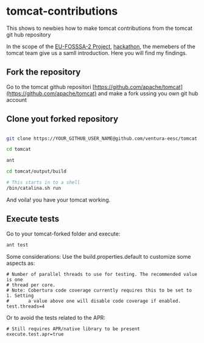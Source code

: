 # tomcat-contributions

  This shows to newbies how to make tomcat contributions from the tomcat git hub repository

  In the scope of the [EU-FOSSSA-2 Project](https://joinup.ec.europa.eu/collection/eu-fossa-2), [hackathon](https://eufossahackathon.bemyapp.com/), the memebers of the tomcat team give us a samll introduction. Here you will find my findings.


## Fork the repository

Go to the tomcat github repositori [https://github.com/apache/tomcat](https://github.com/apache/tomcat) and make a fork ussing you own git hub account

## Clone yout forked repository

```bash

git clone https://YOUR_GITHUB_USER_NAME@github.com/ventura-eesc/tomcat

cd tomcat

ant

cd tomcat/output/build

# This starts in to a shell
/bin/catalina.sh run

```

And voila! you have your tomcat working.

## Execute tests

Go to your tomcat-forked folder and execute:

```bash
ant test
```


Some considerations:
Use the build.properties.default to customize some aspects as:

```
# Number of parallel threads to use for testing. The recommended value is one
# thread per core.
# Note: Cobertura code coverage currently requires this to be set to 1. Setting
#       a value above one will disable code coverage if enabled.
test.threads=4
```

Or to avoid the tests related to the APR:

```
# Still requires APR/native library to be present
execute.test.apr=true
```
